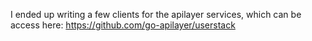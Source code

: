 I ended up writing a few clients for the apilayer services, which can be access here: https://github.com/go-apilayer/userstack
